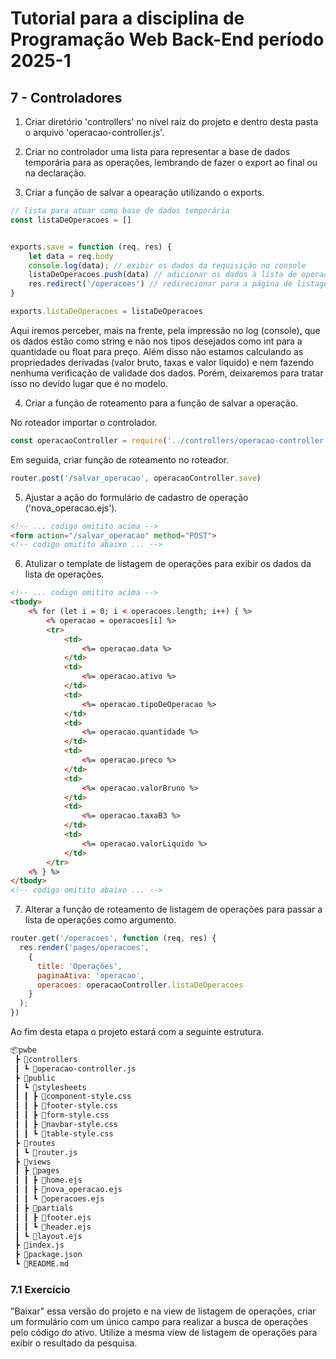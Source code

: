 # Tutorial para a disciplina de Programação Web Back-End período 2025-1

## 7 - Controladores

1. Criar diretório 'controllers' no nível raiz do projeto e dentro desta pasta o arquivo 'operacao-controller.js'.

2. Criar no controlador uma lista para representar a base de dados temporária para as operações, lembrando de fazer o export ao final ou na declaração.
   
3. Criar a função de salvar a opearação utilizando o exports.

```javascript
// lista para atuar como base de dados temporária
const listaDeOperacoes = []


exports.save = function (req, res) {
    let data = req.body
    console.log(data); // exibir os dados da requisição no console
    listaDeOperacoes.push(data) // adicionar os dados à lista de operações
    res.redirect('/operacoes') // redirecionar para a página de listagem de operações após salvar
}

exports.listaDeOperacoes = listaDeOperacoes
```

Aqui iremos perceber, mais na frente, pela impressão no log (console), que os dados estão como string e não nos tipos desejados como int para a quantidade ou float para preço. Além disso não estamos calculando as  propriedades derivadas (valor bruto, taxas e valor líquido) e nem fazendo nenhuma verificação de validade dos dados. Porém, deixaremos para tratar isso no devido lugar que é no modelo.

4. Criar a função de roteamento para a função de salvar a operação.

No roteador importar o controlador.

```javascript
const operacaoController = require('../controllers/operacao-controller')
```

Em seguida, criar função de roteamento no roteador.

```javascript
router.post('/salvar_operacao', operacaoController.save)
```

5. Ajustar a ação do formulário de cadastro de operação ('nova_operacao.ejs').

```html
<!-- ... codigo omitito acima -->
<form action="/salvar_operacao" method="POST">
<!-- codigo omitito abaixo ... -->
```

6. Atulizar o template de listagem de operações para exibir os dados da lista de operações.

```html
<!-- ... codigo omitito acima -->
<tbody>
    <% for (let i = 0; i < operacoes.length; i++) { %>
        <% operacao = operacoes[i] %>
        <tr>
            <td>
                <%= operacao.data %>
            </td>
            <td>
                <%= operacao.ativo %>
            </td>
            <td>
                <%= operacao.tipoDeOperacao %>
            </td>
            <td>
                <%= operacao.quantidade %>
            </td>
            <td>
                <%= operacao.preco %>
            </td>
            <td>
                <%= operacao.valorBruno %>
            </td>
            <td>
                <%= operacao.taxaB3 %>
            </td>
            <td>
                <%= operacao.valorLiquido %>
            </td>
        </tr>
    <% } %>
</tbody>
<!-- codigo omitito abaixo ... -->
```

7. Alterar a função de roteamento de listagem de operações para passar a lista de operações como argumento.

```javascript
router.get('/operacoes', function (req, res) {
  res.render('pages/operacoes',
    {
      title: 'Operações',
      paginaAtiva: 'operacao',
      operacoes: operacaoController.listaDeOperacoes
    }
  );
})
```

Ao fim desta etapa o projeto estará com a seguinte estrutura.

```txt
📦pwbe
 ┣ 📂controllers
 ┃ ┗ 📜operacao-controller.js
 ┣ 📂public
 ┃ ┗ 📂stylesheets
 ┃ ┃ ┣ 📜component-style.css
 ┃ ┃ ┣ 📜footer-style.css
 ┃ ┃ ┣ 📜form-style.css
 ┃ ┃ ┣ 📜navbar-style.css
 ┃ ┃ ┗ 📜table-style.css
 ┣ 📂routes
 ┃ ┗ 📜router.js
 ┣ 📂views
 ┃ ┣ 📂pages
 ┃ ┃ ┣ 📜home.ejs
 ┃ ┃ ┣ 📜nova_operacao.ejs
 ┃ ┃ ┗ 📜operacoes.ejs
 ┃ ┣ 📂partials
 ┃ ┃ ┣ 📜footer.ejs
 ┃ ┃ ┗ 📜header.ejs
 ┃ ┗ 📜layout.ejs
 ┣ 📜index.js
 ┣ 📜package.json
 ┗ 📜README.md
```

### 7.1 Exercício

"Baixar" essa versão do projeto e na view de listagem de operações, criar um formulário com um único campo para realizar a busca de operações pelo código do ativo. Utilize a mesma view de listagem de operações para exibir o resultado da pesquisa.

